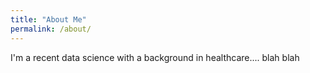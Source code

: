 ```yaml
---
title: "About Me"
permalink: /about/
---
```


I'm a recent data science with a background in healthcare.... blah blah

